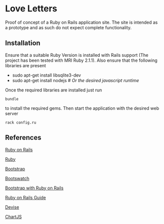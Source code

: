 Love Letters
============
Proof of concept of a Ruby on Rails application site. The site is intended as a prototype and as such do not expect complete functionality.

Installation
------------
Ensure that a suitable Ruby Version is installed with Rails support (The project has been tested with MRI Ruby 2.1.1). Also ensure that the following libraries
are present

 * sudo apt-get install libsqlite3-dev
 * sudo apt-get install nodejs # *Or the desired javascript runtime*

Once the required libraries are installed just run

    bundle

to install the required gems. Then start the application with the desired web server

    rack config.ru

References
----------
[Ruby on Rails](http://rubyonrails.org/)

[Ruby](https://www.ruby-lang.org/en/)

[Bootstrap](http://getbootstrap.com/)

[Bootswatch](http://bootswatch.com/)

[Bootstrap with Ruby on Rails](http://stackoverflow.com/questions/21962775/bootstrap-3rails-4-certain-glyphicons-not-working)

[Ruby on Rails Guide](http://guides.rubyonrails.org/getting_started.html#hello-rails-bang)

[Devise](https://github.com/plataformatec/devise)

[ChartJS](http://www.chartjs.org/)